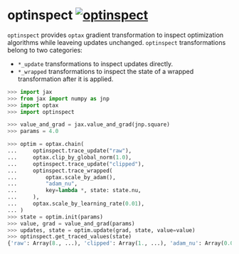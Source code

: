 # optinspect [![optinspect](https://github.com/tillahoffmann/optinspect/actions/workflows/build.yml/badge.svg)](https://github.com/tillahoffmann/optinspect/actions/workflows/build.yml)

`optinspect` provides `optax` gradient transformation to inspect optimization algorithms while leaveing updates unchanged. `optinspect` transformations belong to two categories:

- `*_update` transformations to inspect updates directly.
- `*_wrapped` transformations to inspect the state of a wrapped transformation after it is applied.

```python
>>> import jax
>>> from jax import numpy as jnp
>>> import optax
>>> import optinspect

>>> value_and_grad = jax.value_and_grad(jnp.square)
>>> params = 4.0

>>> optim = optax.chain(
...     optinspect.trace_update("raw"),
...     optax.clip_by_global_norm(1.0),
...     optinspect.trace_update("clipped"),
...     optinspect.trace_wrapped(
...         optax.scale_by_adam(),
...         "adam_nu",
...         key=lambda *, state: state.nu,
...     ),
...     optax.scale_by_learning_rate(0.01),
... )
>>> state = optim.init(params)
>>> value, grad = value_and_grad(params)
>>> updates, state = optim.update(grad, state, value=value)
>>> optinspect.get_traced_values(state)
{'raw': Array(8., ...), 'clipped': Array(1., ...), 'adam_nu': Array(0.001, ...)}

```
